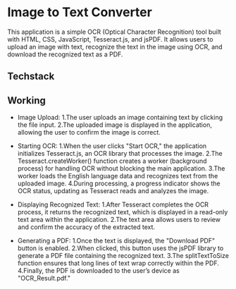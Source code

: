 # Image to Text Converter

This application is a simple OCR (Optical Character Recognition) tool built with HTML, CSS, JavaScript, Tesseract.js, and jsPDF. It allows users to upload an image with text, recognize the text in the image using OCR, and download the recognized text as a PDF.

## Techstack
## Working
* Image Upload:
1.The user uploads an image containing text by clicking the file input.
2.The uploaded image is displayed in the application, allowing the user to confirm the image is correct.

* Starting OCR:
1.When the user clicks "Start OCR," the application initializes Tesseract.js, an OCR library that processes the image.
2.The Tesseract.createWorker() function creates a worker (background process) for handling OCR without blocking the main application.
3.The worker loads the English language data and recognizes text from the uploaded image.
4.During processing, a progress indicator shows the OCR status, updating as Tesseract reads and analyzes the image.

* Displaying Recognized Text:
1.After Tesseract completes the OCR process, it returns the recognized text, which is displayed in a read-only text area within the application.
2.The text area allows users to review and confirm the accuracy of the extracted text.

* Generating a PDF:
1.Once the text is displayed, the "Download PDF" button is enabled.
2.When clicked, this button uses the jsPDF library to generate a PDF file containing the recognized text.
3.The splitTextToSize function ensures that long lines of text wrap correctly within the PDF.
4.Finally, the PDF is downloaded to the user’s device as "OCR_Result.pdf."

